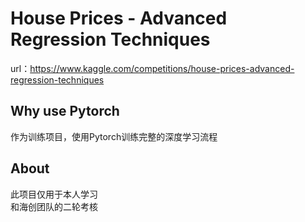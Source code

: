 # House Prices - Advanced Regression Techniques  

url：<https://www.kaggle.com/competitions/house-prices-advanced-regression-techniques>  

## Why use Pytorch  

作为训练项目，使用Pytorch训练完整的深度学习流程  

## About  

此项目仅用于本人学习  
和海创团队的二轮考核  
